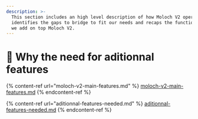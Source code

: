 ```yaml
---
description: >-
  This section includes an high level description of how Moloch V2 operates,
  identifies the gaps to bridge to fit our needs and recaps the functionnalities
  we add on top Moloch V2.
---
```


# 👾 Why the need for aditionnal features

{% content-ref url="moloch-v2-main-features.md" %}
[moloch-v2-main-features.md](moloch-v2-main-features.md)
{% endcontent-ref %}

{% content-ref url="aditionnal-features-needed.md" %}
[aditionnal-features-needed.md](aditionnal-features-needed.md)
{% endcontent-ref %}
